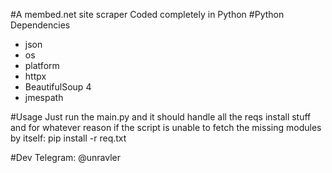#A membed.net site scraper
Coded completely in Python
#Python Dependencies
* json
* os
* platform
* httpx
* BeautifulSoup 4
* jmespath

#Usage
Just run the main.py and it should handle all the reqs install stuff and for whatever reason if the script is unable to fetch the missing modules by itself:
pip install -r req.txt

#Dev
Telegram: @unravler
